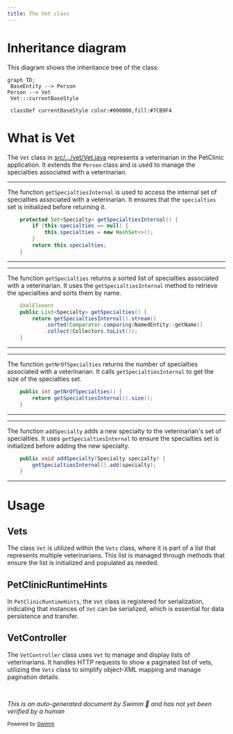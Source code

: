 ```yaml
---
title: The Vet class
---
```

# Inheritance diagram

This diagram shows the inheritance tree of the class:

```mermaid
graph TD;
 BaseEntity --> Person
Person --> Vet
 Vet:::currentBaseStyle

 classDef currentBaseStyle color:#000000,fill:#7CB9F4
```

# What is Vet

The <SwmToken path="src/main/java/org/springframework/samples/petclinic/vet/Vet.java" pos="45:4:4" line-data="public class Vet extends Person {">`Vet`</SwmToken> class in <SwmPath>[src/…/vet/Vet.java](src/main/java/org/springframework/samples/petclinic/vet/Vet.java)</SwmPath> represents a veterinarian in the PetClinic application. It extends the <SwmToken path="src/main/java/org/springframework/samples/petclinic/vet/Vet.java" pos="25:12:12" line-data="import org.springframework.samples.petclinic.model.Person;">`Person`</SwmToken> class and is used to manage the specialties associated with a veterinarian.

<SwmSnippet path="/src/main/java/org/springframework/samples/petclinic/vet/Vet.java" line="52">

---

The function <SwmToken path="src/main/java/org/springframework/samples/petclinic/vet/Vet.java" pos="52:8:8" line-data="	protected Set&lt;Specialty&gt; getSpecialtiesInternal() {">`getSpecialtiesInternal`</SwmToken> is used to access the internal set of specialties associated with a veterinarian. It ensures that the <SwmToken path="src/main/java/org/springframework/samples/petclinic/vet/Vet.java" pos="53:6:6" line-data="		if (this.specialties == null) {">`specialties`</SwmToken> set is initialized before returning it.

```java
	protected Set<Specialty> getSpecialtiesInternal() {
		if (this.specialties == null) {
			this.specialties = new HashSet<>();
		}
		return this.specialties;
	}
```

---

</SwmSnippet>

<SwmSnippet path="/src/main/java/org/springframework/samples/petclinic/vet/Vet.java" line="59">

---

The function <SwmToken path="src/main/java/org/springframework/samples/petclinic/vet/Vet.java" pos="60:8:8" line-data="	public List&lt;Specialty&gt; getSpecialties() {">`getSpecialties`</SwmToken> returns a sorted list of specialties associated with a veterinarian. It uses the <SwmToken path="src/main/java/org/springframework/samples/petclinic/vet/Vet.java" pos="61:3:3" line-data="		return getSpecialtiesInternal().stream()">`getSpecialtiesInternal`</SwmToken> method to retrieve the specialties and sorts them by name.

```java
	@XmlElement
	public List<Specialty> getSpecialties() {
		return getSpecialtiesInternal().stream()
			.sorted(Comparator.comparing(NamedEntity::getName))
			.collect(Collectors.toList());
	}
```

---

</SwmSnippet>

<SwmSnippet path="/src/main/java/org/springframework/samples/petclinic/vet/Vet.java" line="66">

---

The function <SwmToken path="src/main/java/org/springframework/samples/petclinic/vet/Vet.java" pos="66:5:5" line-data="	public int getNrOfSpecialties() {">`getNrOfSpecialties`</SwmToken> returns the number of specialties associated with a veterinarian. It calls <SwmToken path="src/main/java/org/springframework/samples/petclinic/vet/Vet.java" pos="67:3:3" line-data="		return getSpecialtiesInternal().size();">`getSpecialtiesInternal`</SwmToken> to get the size of the specialties set.

```java
	public int getNrOfSpecialties() {
		return getSpecialtiesInternal().size();
	}
```

---

</SwmSnippet>

<SwmSnippet path="/src/main/java/org/springframework/samples/petclinic/vet/Vet.java" line="70">

---

The function <SwmToken path="src/main/java/org/springframework/samples/petclinic/vet/Vet.java" pos="70:5:5" line-data="	public void addSpecialty(Specialty specialty) {">`addSpecialty`</SwmToken> adds a new specialty to the veterinarian's set of specialties. It uses <SwmToken path="src/main/java/org/springframework/samples/petclinic/vet/Vet.java" pos="71:1:1" line-data="		getSpecialtiesInternal().add(specialty);">`getSpecialtiesInternal`</SwmToken> to ensure the specialties set is initialized before adding the new specialty.

```java
	public void addSpecialty(Specialty specialty) {
		getSpecialtiesInternal().add(specialty);
	}
```

---

</SwmSnippet>

# Usage

## Vets

The class <SwmToken path="src/main/java/org/springframework/samples/petclinic/vet/Vet.java" pos="45:4:4" line-data="public class Vet extends Person {">`Vet`</SwmToken> is utilized within the `Vets` class, where it is part of a list that represents multiple veterinarians. This list is managed through methods that ensure the list is initialized and populated as needed.

## PetClinicRuntimeHints

In `PetClinicRuntimeHints`, the <SwmToken path="src/main/java/org/springframework/samples/petclinic/vet/Vet.java" pos="45:4:4" line-data="public class Vet extends Person {">`Vet`</SwmToken> class is registered for serialization, indicating that instances of <SwmToken path="src/main/java/org/springframework/samples/petclinic/vet/Vet.java" pos="45:4:4" line-data="public class Vet extends Person {">`Vet`</SwmToken> can be serialized, which is essential for data persistence and transfer.

## VetController

The `VetController` class uses <SwmToken path="src/main/java/org/springframework/samples/petclinic/vet/Vet.java" pos="45:4:4" line-data="public class Vet extends Person {">`Vet`</SwmToken> to manage and display lists of veterinarians. It handles HTTP requests to show a paginated list of vets, utilizing the `Vets` class to simplify object-XML mapping and manage pagination details.

&nbsp;

*This is an auto-generated document by Swimm 🌊 and has not yet been verified by a human*

<SwmMeta version="3.0.0" repo-id="Z2l0aHViJTNBJTNBc3ByaW5nLXBldGNsaW5pYyUzQSUzQXVtYWxpbmdhc3dhbWk=" repo-name="spring-petclinic"><sup>Powered by [Swimm](/)</sup></SwmMeta>

